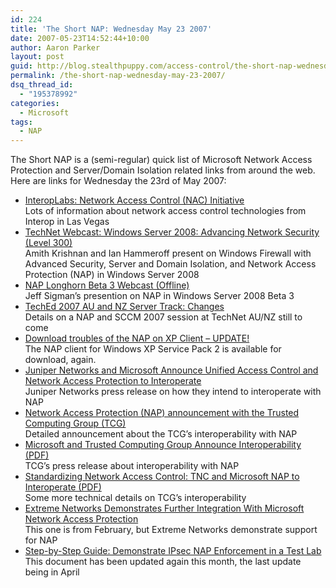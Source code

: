 ```yaml
---
id: 224
title: 'The Short NAP: Wednesday May 23 2007'
date: 2007-05-23T14:52:44+10:00
author: Aaron Parker
layout: post
guid: http://blog.stealthpuppy.com/access-control/the-short-nap-wednesday-may-23-2007
permalink: /the-short-nap-wednesday-may-23-2007/
dsq_thread_id:
  - "195378992"
categories:
  - Microsoft
tags:
  - NAP
---
```

The Short NAP is a (semi-regular) quick list of Microsoft Network Access Protection and Server/Domain Isolation related links from around the web. Here are links for Wednesday the 23rd of May 2007:

  * [InteropLabs: Network Access Control (NAC) Initiative](http://www.interop.com/lasvegas/exhibition/interoplabs/nac.php)  
    Lots of information about network access control technologies from Interop in Las Vegas
  * [TechNet Webcast: Windows Server 2008: Advancing Network Security (Level 300)](http://www.microsoft.com/events/EventDetails.aspx?CMTYSvcSource=MSCOMMedia&Params=%7eCMTYDataSvcParams%5e%7earg+Name%3d%22ID%22+Value%3d%221032336319%22%2f%5e%7earg+Name%3d%22ProviderID%22+Value%3d%22A6B43178-497C-4225-BA42-DF595171F04C%22%2f%5e%7earg+Name%3d%22lang%22+Value%3d%22en%22%2f%5e%7earg+Name%3d%22cr%22+Value%3d%22US%22%2f%5e%7esParams%5e%7e%2fsParams%5e%7e%2fCMTYDataSvcParams%5e)  
    Amith Krishnan and Ian Hammeroff present on Windows Firewall with Advanced Security, Server and Domain Isolation, and Network Access Protection (NAP) in Windows Server 2008
  * [NAP Longhorn Beta 3 Webcast (Offline)](http://blogs.technet.com/nap/archive/2007/05/21/nap-longhorn-beta-3-webcast.aspx)  
    Jeff Sigman&#8217;s presention on NAP in Windows Server 2008 Beta 3
  * [TechEd 2007 AU and NZ Server Track: Changes](http://blogs.technet.com/mkleef/archive/2007/05/21/teched-2007-au-and-nz-server-track-changes.aspx)  
    Details on a NAP and SCCM 2007 session at TechNet AU/NZ still to come
  * [Download troubles of the NAP on XP Client &#8211; UPDATE!](http://blogs.technet.com/nap/archive/2007/05/18/download-troubles-of-the-nap-on-xp-client-update.aspx)  
    The NAP client for Windows XP Service Pack 2 is available for download, again.
  * [Juniper Networks and Microsoft Announce Unified Access Control and Network Access Protection to Interoperate](https://www.junipernetworks.com/company/presscenter/pr/2007/pr-070521a.html)  
    Juniper Networks press release on how they intend to interoperate with NAP
  * [Network Access Protection (NAP) announcement with the Trusted Computing Group (TCG)](http://blogs.technet.com/nap/archive/2007/05/21/network-access-protection-nap-announcement-with-the-trusted-computing-group-tcg.aspx)  
    Detailed announcement about the TCG&#8217;s interoperability with NAP
  * [Microsoft and Trusted Computing Group Announce Interoperability (PDF)](https://www.trustedcomputinggroup.org/news/press/TNC_NAP_interop_release_final_may_18.pdf)  
    TCG&#8217;s press release about interoperability with NAP
  * [Standardizing Network Access Control: TNC and Microsoft NAP to Interoperate (PDF)](https://www.trustedcomputinggroup.org/news/Industry_Data/TNC_NAP_white_paper_final_may_18_07.pdf)  
    Some more technical details on TCG&#8217;s interoperability
  * [Extreme Networks Demonstrates Further Integration With Microsoft Network Access Protection](http://ne.sys-con.com/read/333792.htm)  
    This one is from February, but Extreme Networks demonstrate support for NAP
  * [Step-by-Step Guide: Demonstrate IPsec NAP Enforcement in a Test Lab](http://www.microsoft.com/downloads/details.aspx?FamilyID=298ff956-1e6c-4d97-a3ed-7e7ffc4bed32&DisplayLang=en)  
    This document has been updated again this month, the last update being in April